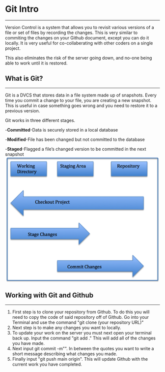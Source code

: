 # Git Intro  

---

Version Control is a system that allows you to revisit various versions of a file or set of files by recording the changes. This is very similar to commiting the changes on your Github document, except you can do it locally. It is very useful for co-collaberating with other coders on a single project.  

This also eliminates the risk of the server going down, and no-one being able to work until it is restored.  

## What is Git?  

---

Git is a DVCS that stores data in a file system made up of snapshots. Every time you commit a change to your file, you are creating a new snapshot. This is useful in case something goes wrong and you need to restore it to a previous version.  

Git works in three different stages.  

-**Committed**-Data is securely stored in a local database

-**Modified**-File has been changed but not committed to the database  

-**Staged**-Flagged a file’s changed version to be committed in the next snapshot  
![GitDiagram](GitDiagram.png)  

## Working with Git and Github

---

1. First step is to clone your repository from Github. To do this you will need to copy the code of said repository off of Github. Go into your Terminal and use the command "git clone (your repository URL)"  
2. Next step is to make any changes you want to locally.  
3. To update your work on the server you must next open your terminal back up. Input the command "git add ." This will add all of the changes you have made.  
4. Next input git commit -m"". In between the quotes you want to write a short message describing what changes you made.  
5. Finally input "git push main origin". This will update Github with the current work you have completed.




